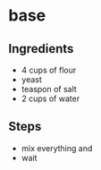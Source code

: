 # base

## Ingredients
- 4 cups of flour
- yeast
- teaspon of salt
- 2 cups of water 

## Steps
- mix everything and
- wait